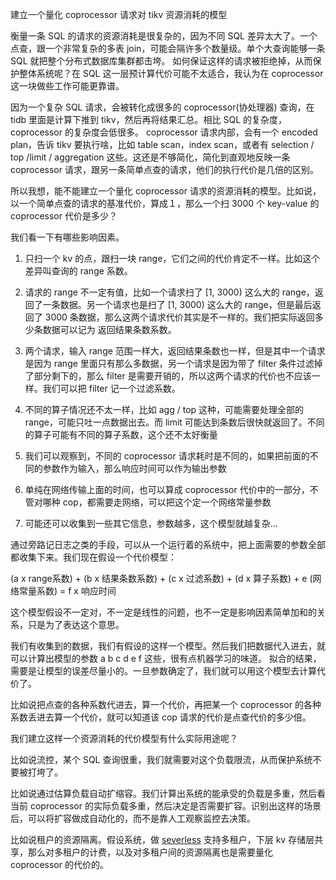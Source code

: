 建立一个量化 coprocessor 请求对 tikv 资源消耗的模型

衡量一条 SQL 的请求的资源消耗是很复杂的，因为不同 SQL 差异太大了。一个点查，跟一个非常复杂的多表 join，可能会隔许多个数量级。单个大查询能够一条 SQL 就把整个分布式数据库集群都击垮。
如何保证这样的请求被拒绝掉，从而保护整体系统呢？在 SQL 这一层预计算代价可能不太适合，我认为在 coprocessor 这一块做些工作可能更靠谱。

因为一个复杂 SQL 请求，会被转化成很多的 coprocessor(协处理器) 查询，在 tidb 里面是计算下推到 tikv，然后再将结果汇总。相比 SQL 的复杂度，coprocessor 的复杂度会低很多。
coprocessor 请求内部，会有一个 encoded plan，告诉 tikv 要执行啥，比如 table scan，index scan，或者有 selection / top /limit / aggregation 这些。这还是不够简化，简化到直观地反映一条 coprocessor 请求，跟另一条简单点查的请求，他们的执行代价是几倍的区别。

所以我想，能不能建立一个量化 coprocessor 请求的资源消耗的模型。比如说，以一个简单点查的请求的基准代价，算成１，那么一个扫 3000 个 key-value 的 coprocessor 代价是多少？

我们看一下有哪些影响因素。

1. 只扫一个 kv 的点，跟扫一块 range，它们之间的代价肯定不一样。比如这个差异叫查询的 range 系数。

2. 请求的 range 不一定有值，比如一个请求扫了 [1, 3000) 这么大的 range，返回了一条数据。另一个请求也是扫了 [1, 3000) 这么大的 range，但是最后返回了 3000 条数据，那么这两个请求代价其实是不一样的。我们把实际返回多少条数据可以记为 返回结果条数系数。

3. 两个请求，输入 range 范围一样大，返回结果条数也一样，但是其中一个请求是因为 range 里面只有那么多数据，另一个请求是因为带了 filter 条件过滤掉了部分剩下的，那么 filter 是需要开销的，所以这两个请求的代价也不应该一样。我们可以把 filter 记一个过滤系数。

4. 不同的算子情况还不太一样，比如 agg / top 这种，可能需要处理全部的 range，可能只吐一点数据出去。而 limit 可能达到条数后很快就返回了。不同的算子可能有不同的算子系数，这个还不太好衡量

5. 我们可以观察到，不同的 coprocessor 请求耗时是不同的，如果把前面的不同的参数作为输入，那么响应时间可以作为输出参数

6. 单纯在网络传输上面的时间，也可以算成 coprocessor 代价中的一部分，不管对哪种 cop，都需要走网络，可以把这个定一个网络常量参数

7. 可能还可以收集到一些其它信息，参数越多，这个模型就越复杂...

通过旁路记日志之类的手段，可以从一个运行着的系统中，把上面需要的参数全部都收集下来。我们现在假设一个代价模型：

(a x range系数) + (b x 结果条数系数) + (c x 过滤系数) + (d x 算子系数) + e (网络常量系数) = f x 响应时间

这个模型假设不一定对，不一定是线性的问题，也不一定是影响因素简单加和的关系，只是为了表达这个意思。

我们有收集到的数据，我们有假设的这样一个模型。然后我们把数据代入进去，就可以计算出模型的参数 a b c d e f 这些，很有点机器学习的味道。
拟合的结果，需要是让模型的误差尽量小的。一旦参数确定了，我们就可以用这个模型去计算代价了。

比如说把点查的各种系数代进去，算一个代价，再把某一个 coprocessor 的各种系数丢进去算一个代价，就可以知道该 cop 请求的代价是点查代价的多少倍。


我们建立这样一个资源消耗的代价模型有什么实际用途呢？

比如说流控，某个 SQL 查询很重，我们就需要对这个负载限流，从而保护系统不要被打垮了。

比如说通过估算负载自动扩缩容。我们计算出系统的能承受的负载是多重，然后看当前 coprocessor 的实际负载多重，然后决定是否需要扩容。识别出这样的场景后，可以将扩容做成自动化的，而不是靠人工观察监控去决策。

比如说租户的资源隔离。假设系统，做 [severless](cockroach-severless.md) 支持多租户，下层 kv 存储层共享，那么对多租户的计费，以及对多租户间的资源隔离也是需要量化 coprocessor 的代价的。


